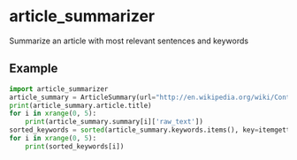 # article_summarizer
Summarize an article with most relevant sentences and keywords


## Example
```python
import article_summarizer
article_summary = ArticleSummary(url="http://en.wikipedia.org/wiki/Content_analysis")
print(article_summary.article.title)
for i in xrange(0, 5):
    print(article_summary.summary[i]['raw_text'])
sorted_keywords = sorted(article_summary.keywords.items(), key=itemgetter(1), reverse=True)
for i in xrange(0, 5):
    print(sorted_keywords[i])
```
